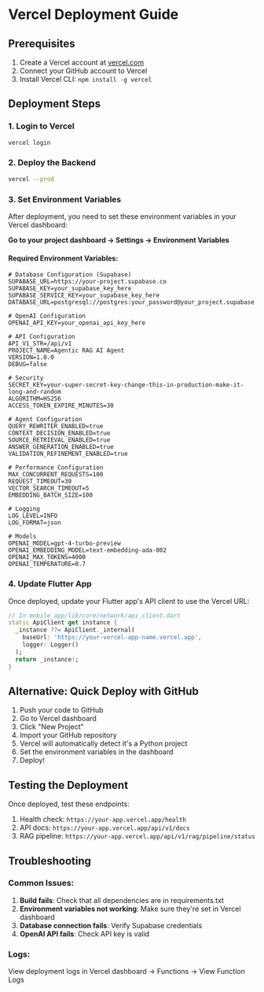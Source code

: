 # Vercel Deployment Guide

## Prerequisites

1. Create a Vercel account at [vercel.com](https://vercel.com)
2. Connect your GitHub account to Vercel
3. Install Vercel CLI: `npm install -g vercel`

## Deployment Steps

### 1. Login to Vercel

```bash
vercel login
```

### 2. Deploy the Backend

```bash
vercel --prod
```

### 3. Set Environment Variables

After deployment, you need to set these environment variables in your Vercel dashboard:

**Go to your project dashboard → Settings → Environment Variables**

#### Required Environment Variables:

```
# Database Configuration (Supabase)
SUPABASE_URL=https://your-project.supabase.co
SUPABASE_KEY=your_supabase_key_here
SUPABASE_SERVICE_KEY=your_supabase_key_here
DATABASE_URL=postgresql://postgres:your_password@your_project.supabase.co:5432/postgres

# OpenAI Configuration
OPENAI_API_KEY=your_openai_api_key_here

# API Configuration
API_V1_STR=/api/v1
PROJECT_NAME=Agentic RAG AI Agent
VERSION=1.0.0
DEBUG=false

# Security
SECRET_KEY=your-super-secret-key-change-this-in-production-make-it-long-and-random
ALGORITHM=HS256
ACCESS_TOKEN_EXPIRE_MINUTES=30

# Agent Configuration
QUERY_REWRITER_ENABLED=true
CONTEXT_DECISION_ENABLED=true
SOURCE_RETRIEVAL_ENABLED=true
ANSWER_GENERATION_ENABLED=true
VALIDATION_REFINEMENT_ENABLED=true

# Performance Configuration
MAX_CONCURRENT_REQUESTS=100
REQUEST_TIMEOUT=30
VECTOR_SEARCH_TIMEOUT=5
EMBEDDING_BATCH_SIZE=100

# Logging
LOG_LEVEL=INFO
LOG_FORMAT=json

# Models
OPENAI_MODEL=gpt-4-turbo-preview
OPENAI_EMBEDDING_MODEL=text-embedding-ada-002
OPENAI_MAX_TOKENS=4000
OPENAI_TEMPERATURE=0.7
```

### 4. Update Flutter App

Once deployed, update your Flutter app's API client to use the Vercel URL:

```dart
// In mobile_app/lib/core/network/api_client.dart
static ApiClient get instance {
  _instance ??= ApiClient._internal(
    baseUrl: 'https://your-vercel-app-name.vercel.app',
    logger: Logger()
  );
  return _instance!;
}
```

## Alternative: Quick Deploy with GitHub

1. Push your code to GitHub
2. Go to Vercel dashboard
3. Click "New Project"
4. Import your GitHub repository
5. Vercel will automatically detect it's a Python project
6. Set the environment variables in the dashboard
7. Deploy!

## Testing the Deployment

Once deployed, test these endpoints:

1. Health check: `https://your-app.vercel.app/health`
2. API docs: `https://your-app.vercel.app/api/v1/docs`
3. RAG pipeline: `https://your-app.vercel.app/api/v1/rag/pipeline/status`

## Troubleshooting

### Common Issues:

1. **Build fails**: Check that all dependencies are in requirements.txt
2. **Environment variables not working**: Make sure they're set in Vercel dashboard
3. **Database connection fails**: Verify Supabase credentials
4. **OpenAI API fails**: Check API key is valid

### Logs:

View deployment logs in Vercel dashboard → Functions → View Function Logs
